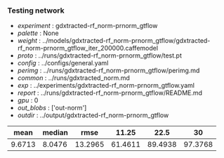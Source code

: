 ### Testing network
- *experiment* : gdxtracted-rf_norm-prnorm_gtflow
- *palette* : None
- *weight* : ../models/gdxtracted-rf_norm-prnorm_gtflow/gdxtracted-rf_norm-prnorm_gtflow_iter_200000.caffemodel
- *proto* : ../runs/gdxtracted-rf_norm-prnorm_gtflow/test.pt
- *config* : ../configs/general.yaml
- *perimg* : ../runs/gdxtracted-rf_norm-prnorm_gtflow/perimg.md
- *common* : ../runs/gdxtracted_norm.md
- *exp* : ../experiments/gdxtracted-rf_norm-prnorm_gtflow.yaml
- *report* : ../runs/gdxtracted-rf_norm-prnorm_gtflow/README.md
- *gpu* : 0
- *out_blobs* : ['out-norm']
- *outdir* : ../output/gdxtracted-rf_norm-prnorm_gtflow

mean | median | rmse | 11.25 | 22.5 | 30
---- | ------ | ---- | ----- | ---- | --
9.6713 | 8.0476 | 13.2965 | 61.4611 | 89.4938 | 97.3768
